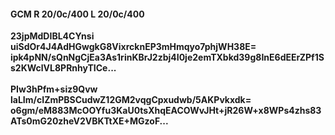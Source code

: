 #### GCM R 20/0c/400 L 20/0c/400
**23jpMdDIBL4CYnsi**<br/>**uiSdOr4J4AdHGwgkG8VixrcknEP3mHmqyo7phjWH38E=**<br/>**ipk4pNN/sQnNgCjEa3As1rinKBrJ2zbj4I0je2emTXbkd39g8InE6dEErZPf1Ss2KWclVL8PRnhyTICe...**<br/><br/>
**PIw3hPfm+siz9Qvw**<br/>**laLIm/cIZmPBSCudwZ12GM2vqgCpxudwb/5AKPvkxdk=**<br/>**o6gm/eM883McOOYfu3KaU0tsXhqEACOWvJHt+jR26W+x8WPs4zhs83ATs0mG20zheV2VBKTtXE+MGzoF...**